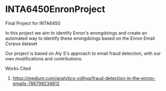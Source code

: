 # INTA6450EnronProject
Final Project for INTA6450

In this project we aim to identify Enron's wrongdoings and create an automated way to identify these wrongdoings based on the Enron Email Corpus dataset

Our project is based on Aly S's approach to email fraud detection, with our own modifications and contributions.

Works Cited 
1) https://medium.com/analytics-vidhya/fraud-detection-in-the-enron-emails-786799234812
